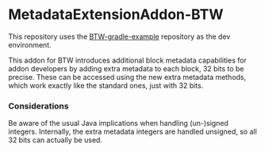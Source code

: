 # MetadataExtensionAddon-BTW

This repository uses the [BTW-gradle-example](https://github.com/BTW-Community/BTW-gradle) repository as the dev
environment.

This addon for BTW introduces additional block metadata capabilities for addon developers by adding 
extra metadata to each block, 32 bits to be precise. These can be accessed using the new extra metadata 
methods, which work exactly like the standard ones, just with 32 bits.


### Considerations
Be aware of the usual Java implications when handling (un-)signed integers. Internally, the extra metadata integers
are handled unsigned, so all 32 bits can actually be used.



